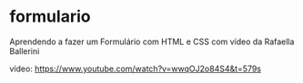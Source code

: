 # formulario
 Aprendendo a fazer um Formulário com HTML e CSS com vídeo da Rafaella Ballerini 
 
 vídeo: https://www.youtube.com/watch?v=wwqOJ2o84S4&t=579s
